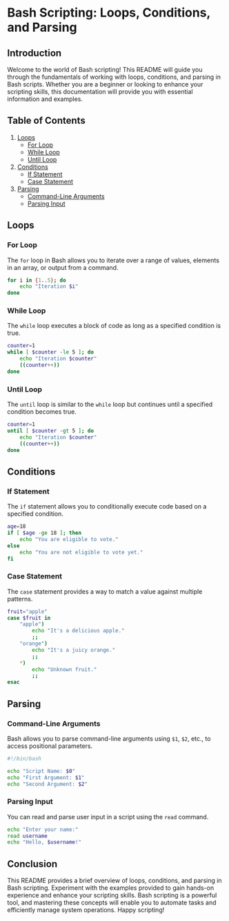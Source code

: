 # Bash Scripting: Loops, Conditions, and Parsing

## Introduction

Welcome to the world of Bash scripting! This README will guide you through the fundamentals of working with loops, conditions, and parsing in Bash scripts. Whether you are a beginner or looking to enhance your scripting skills, this documentation will provide you with essential information and examples.

## Table of Contents

1. [Loops](#loops)
    - [For Loop](#for-loop)
    - [While Loop](#while-loop)
    - [Until Loop](#until-loop)
2. [Conditions](#conditions)
    - [If Statement](#if-statement)
    - [Case Statement](#case-statement)
3. [Parsing](#parsing)
    - [Command-Line Arguments](#command-line-arguments)
    - [Parsing Input](#parsing-input)

## Loops

### For Loop

The `for` loop in Bash allows you to iterate over a range of values, elements in an array, or output from a command.

```bash
for i in {1..5}; do
    echo "Iteration $i"
done
```

### While Loop

The `while` loop executes a block of code as long as a specified condition is true.

```bash
counter=1
while [ $counter -le 5 ]; do
    echo "Iteration $counter"
    ((counter++))
done
```

### Until Loop

The `until` loop is similar to the `while` loop but continues until a specified condition becomes true.

```bash
counter=1
until [ $counter -gt 5 ]; do
    echo "Iteration $counter"
    ((counter++))
done
```

## Conditions

### If Statement

The `if` statement allows you to conditionally execute code based on a specified condition.

```bash
age=18
if [ $age -ge 18 ]; then
    echo "You are eligible to vote."
else
    echo "You are not eligible to vote yet."
fi
```

### Case Statement

The `case` statement provides a way to match a value against multiple patterns.

```bash
fruit="apple"
case $fruit in
    "apple")
        echo "It's a delicious apple."
        ;;
    "orange")
        echo "It's a juicy orange."
        ;;
    *)
        echo "Unknown fruit."
        ;;
esac
```

## Parsing

### Command-Line Arguments

Bash allows you to parse command-line arguments using `$1`, `$2`, etc., to access positional parameters.

```bash
#!/bin/bash

echo "Script Name: $0"
echo "First Argument: $1"
echo "Second Argument: $2"
```

### Parsing Input

You can read and parse user input in a script using the `read` command.

```bash
echo "Enter your name:"
read username
echo "Hello, $username!"
```

## Conclusion

This README provides a brief overview of loops, conditions, and parsing in Bash scripting. Experiment with the examples provided to gain hands-on experience and enhance your scripting skills. Bash scripting is a powerful tool, and mastering these concepts will enable you to automate tasks and efficiently manage system operations. Happy scripting!
